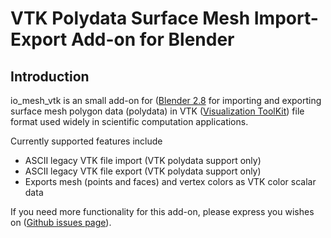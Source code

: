 # VTK Polydata Surface Mesh Import-Export Add-on for Blender

## Introduction

io_mesh_vtk is an small add-on for ([Blender 2.8](https://www.blender.org/2-8)
for importing and exporting surface mesh polygon data (polydata) in
VTK ([Visualization ToolKit](https://www.vtk.org))
file format used widely in scientific computation applications.

Currently supported features include

* ASCII legacy VTK file import (VTK polydata support only)
* ASCII legacy VTK file export (VTK polydata support only)
* Exports mesh (points and faces) and vertex colors as VTK color scalar data

If you need more functionality for this add-on, please express you wishes on
([Github issues page](https://github.com/tkeskita/io_mesh_vtk/issues)).

